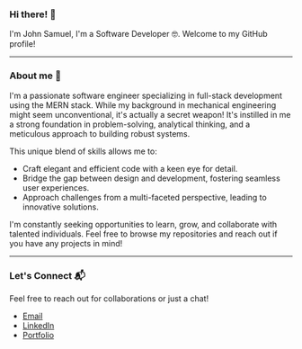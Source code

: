 ### Hi there! 👋 <!-- font size: 30px -->

I'm John Samuel, I'm a Software Developer 🤓. Welcome to my GitHub profile! <!-- font size: 20px -->

---  

### About me 📌 <!-- font size: 28px -->

I'm a passionate software engineer specializing in full-stack development using the MERN stack. While my background in mechanical engineering might seem unconventional, it's actually a secret weapon! It's instilled in me a strong foundation in problem-solving, analytical thinking, and a meticulous approach to building robust systems.  <!-- font size: 16px -->

This unique blend of skills allows me to: <!-- font size: 20px -->

* Craft elegant and efficient code with a keen eye for detail.
* Bridge the gap between design and development, fostering seamless user experiences.
* Approach challenges from a multi-faceted perspective, leading to innovative solutions.

I'm constantly seeking opportunities to learn, grow, and collaborate with talented individuals. Feel free to browse my repositories and reach out if you have any projects in mind! <!-- font size: 16px -->

---  

### Let's Connect 📬  <!-- font size: 28px -->

Feel free to reach out for collaborations or just a chat! <!-- font size: 20px -->
* [Email](john.saad.samuel@gmail.com)
* [LinkedIn](https://www.linkedin.com/in/john-samuel-7669a5244/)
* [Portfolio](https://john-portfolio-vh5e.onrender.com/)
